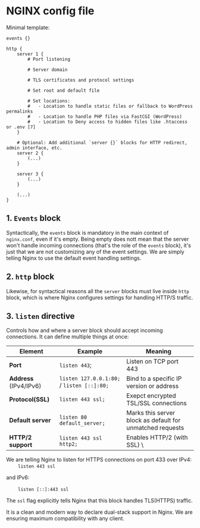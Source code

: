 # NGINX config file

Minimal template:

```nginx
events {} 

http {
    server 1 {
        # Port listening

        # Server domain

        # TLS certificates and protocol settings

        # Set root and default file 

        # Set locations:
		#	- Location to handle static files or fallback to WordPress permalinks
        #	- Location to handle PHP files via FastCGI (WordPress)
        #	- Location to Deny access to hidden files like .htaccess or .env [7]
	}

	# Optional: Add additional `server {}` blocks for HTTP redirect, admin interface, etc.
	server 2 {
        (...)
	}

	server 3 {
        (...)
	}

    (...)
}
```

## 1. `Events` block

Syntactically, the `events` block is mandatory in the main context of `nginx.conf`, even if it's empty. Being empty does nott mean that the server won't handle incoming connections (that's the role of the `events` block), it's just that we are not customizing any of the event settings. We are simply telling Nginx to use the default event handling settings.


## 2. `http` block

Likewise, for syntactical reasons all the `server` blocks must live inside `http` block, which is where Nginx configures settings for handling HTTP/S traffic.

## 3. `listen` directive

Controls how and where a server block should accept incoming connections. It can define multiple things at once:

**Element** | **Example** | **Meaning**
--------|---------|---------
**Port** | `listen 443`; | Listen on TCP port 443
**Address** (IPv4/IPv6) | `listen 127.0.0.1:80;` / `listen [::]:80;` | Bind to a specific IP version or address
**Protocol(SSL)** | `listen 443 ssl;` | Exepct encrypted TSL/SSL connections
**Default server** | `listen 80 default_server;` | Marks this server block as default for unmatched requests
**HTTP/2 support** | ``listen 443 ssl http2;``| Enables HTTP/2 (with SSL) \



We are telling Nginx to listen for HTTPS connections on port 433 over IPv4: \
&nbsp;&nbsp;&nbsp;&nbsp;&nbsp;&nbsp;&nbsp;&nbsp;`listen 443 ssl`

and IPv6:

&nbsp;&nbsp;&nbsp;&nbsp;&nbsp;&nbsp;&nbsp;&nbsp;`listen [::]:443 ssl`

The `ssl` flag explicitly tells Nginx that this block handles TLS(HTTPS) traffic.

It is a clean and modern way to declare dual-stack support in Nginx. We are ensuring maximum compatibility with any client.